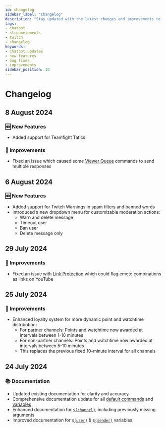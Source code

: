 ```yaml
---
id: changelog
sidebar_label: "Changelog"
description: "Stay updated with the latest changes and improvements to the StreamElements Chatbot."
tags:
- chatbot
- streamelements
- twitch
- changelog
keywords:
- chatbot updates
- new features
- bug fixes
- improvements
sidebar_position: 10
---
```


# Changelog

<!-- 
    Categories:
    - 🆕 New Features
    - 🛞 Improvements
    - 🐞 Bug Fixes
    - 📚 Documentation
    - 🔄 Deprecated
    - 🚀 Updates
 -->

## 8 August 2024

### 🆕 New Features

- Added support for Teamfight Tatics

### 🛞 Improvements

- Fixed an issue which caused some [Viewer Queue](./modules/viewerqueue) commands to send multiple responses

## 6 August 2024

### 🆕 New Features

- Added support for Twitch Warnings in spam filters and banned words
- Introduced a new dropdown menu for customizable moderation actions:
  - Warn and delete message
  - Timeout user
  - Ban user
  - Delete message only

## 29 July 2024

### 🛞 Improvements

- Fixed an issue with [Link Protection](../filters/links.md) which could flag emote combinations as links on YouTube

## 25 July 2024

### 🛞 Improvements

- Enhanced loyalty system for more dynamic point and watchtime distribution:
  - For partner channels: Points and watchtime now awarded at intervals between 1-10 minutes
  - For non-partner channels: Points and watchtime now awarded at intervals between 5-10 minutes
  - This replaces the previous fixed 10-minute interval for all channels

## 24 July 2024

### 📚 Documentation

- Updated existing documentation for clarity and accuracy
- Comprehensive documentation update for all [default commands](./commands/default) and [variables](./variables)
- Enhanced documentation for [`$(channel)`](./variables/channel), including previously missing arguments
- Improved documentation for [`$(user)`](./variables/user) & [`$(sender)`](./variables/sender) variables
